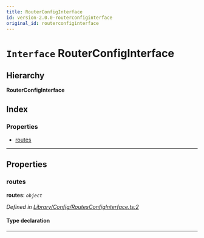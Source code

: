 ```yaml
---
title: RouterConfigInterface
id: version-2.0.0-routerconfiginterface
original_id: routerconfiginterface
---
```


# `Interface` RouterConfigInterface

## Hierarchy

**RouterConfigInterface**

## Index

### Properties

* [routes](routerconfiginterface#routes)

---

## Properties

<a id="routes"></a>

###  routes

**routes**: *`object`*

*Defined in [Library/Config/RoutesConfigInterface.ts:2](https://github.com/SpoonX/stix/blob/e9313e4/src/Library/Config/RoutesConfigInterface.ts#L2)*

#### Type declaration

[route: `string`]: `string`

___

